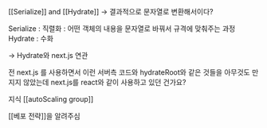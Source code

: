 [[Serialize]] and [[Hydrate]] 
-> 결과적으로 문자열로 변환해서이다? 

Serialize : 직렬화 : 어떤 객체의 내용을 문자열로 바꿔서 규격에 맞춰주는 과정
Hydrate : 수화 


-> Hydrate와 next.js 연관 


전 next.js 를 사용하면서 이런 서버측 코드와 hydrateRoot와 같은 것들을 아무것도 만지지 않았는데 next.js를 react와 같이 사용하고 있던 건가요?


지식 [[autoScaling group]]

[[베포 전략]]을 알려주심
